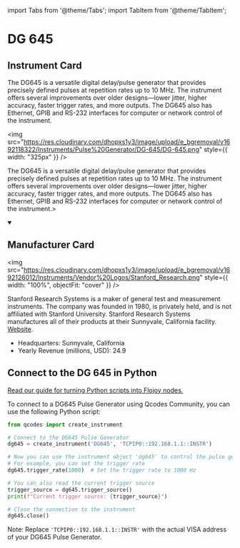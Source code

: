 
import Tabs from '@theme/Tabs';
import TabItem from '@theme/TabItem';

# DG 645

## Instrument Card

<div className="flex">

<div>

The DG645 is a versatile digital delay/pulse generator that provides precisely defined pulses at repetition rates up to 10 MHz. The instrument offers several improvements over older designs—lower jitter, higher accuracy, faster trigger rates, and more outputs. The DG645 also has Ethernet, GPIB and RS-232 interfaces for computer or network control of the instrument.

</div>

<img src="https://res.cloudinary.com/dhopxs1y3/image/upload/e_bgremoval/v1692118322/Instruments/Pulse%20Generator/DG-645/DG-645.png" style={{ width: "325px" }} />

</div>

The DG645 is a versatile digital delay/pulse generator that provides precisely defined pulses at repetition rates up to 10 MHz. The instrument offers several improvements over older designs—lower jitter, higher accuracy, faster trigger rates, and more outputs. The DG645 also has Ethernet, GPIB and RS-232 interfaces for computer or network control of the instrument.>

<details open>
<summary><h2>Manufacturer Card</h2></summary>

<img src="https://res.cloudinary.com/dhopxs1y3/image/upload/e_bgremoval/v1692126012/Instruments/Vendor%20Logos/Stanford_Research.png" style={{ width: "100%", objectFit: "cover" }} />

Stanford Research Systems is a maker of general test and measurement instruments. The company was founded in 1980, is privately held, and is not affiliated with Stanford University. Stanford Research Systems manufactures all of their products at their Sunnyvale, California facility. <a href="https://www.thinksrs.com/index.html">Website</a>.

<ul>
  <li>Headquarters: Sunnyvale, California</li>
  <li>Yearly Revenue (millions, USD): 24.9</li>
</ul>
</details>

## Connect to the DG 645 in Python

[Read our guide for turning Python scripts into Flojoy nodes.](https://docs.flojoy.ai/custom-nodes/creating-custom-node/)


<Tabs>
<TabItem value="Qcodes Community" label="Qcodes Community">

To connect to a DG645 Pulse Generator using Qcodes Community, you can use the following Python script:

```python
from qcodes import create_instrument

# Connect to the DG645 Pulse Generator
dg645 = create_instrument('DG645', 'TCPIP0::192.168.1.1::INSTR')

# Now you can use the instrument object 'dg645' to control the pulse generator
# For example, you can set the trigger rate
dg645.trigger_rate(1000)  # Set the trigger rate to 1000 Hz

# You can also read the current trigger source
trigger_source = dg645.trigger_source()
print(f"Current trigger source: {trigger_source}")

# Close the connection to the instrument
dg645.close()
```

Note: Replace `'TCPIP0::192.168.1.1::INSTR'` with the actual VISA address of your DG645 Pulse Generator.

</TabItem>
</Tabs>